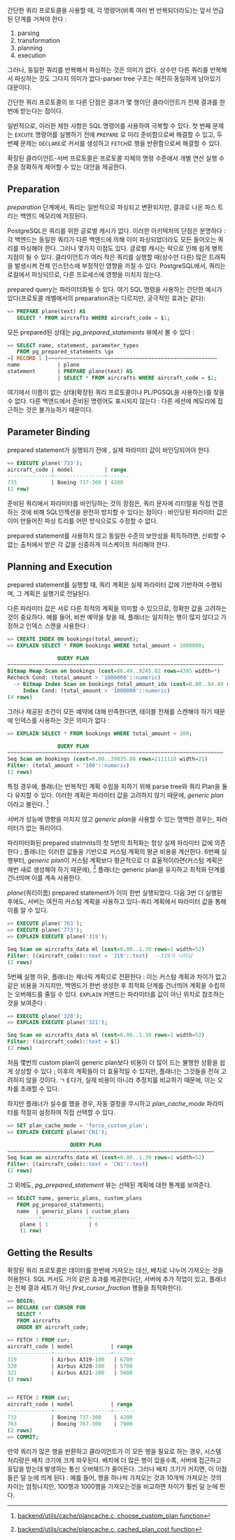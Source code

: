 간단한 쿼리 프로토클을 사용할 때, 각 명령어(비록 여러 번 반복되더라도)는 앞서 언급된 단계를 거쳐야 한다 : 

1. parsing
2. transformation
3. planning
4. execution

그러나, 동일한 쿼리를 반복해서 파싱하는 것은 의미가 없다. 상수만 다른 쿼리를 반복해서 파싱하는 것도 그다지 의미가 없다-parser tree 구조는 여전히 동일하게 남아있기 대문이다.

간단한 쿼리 프로토콜의 또 다른 단점은 결과가 몇 행이던 클라이언트가 전체 결과를 한번에 받는다는 점이다.

일반적으로, 이러한 제한 사항은 SQL 명령어를 사용하여 극복할 수 있다. 첫 번째 문제는 
`EXCUTE` 명령어를 실행하기 전에 `PREPARE` 로 미리 준비함으로써 해결할 수 있고, 두 번째  문제는 `DECLARE`로 커서를 생성하고 `FETCH`로 행을 반환함으로써 해결할 수 있다.

확장된 클라이언트-서버 프로토콜은 프로토콜 자체의 명령 수준에서 개별 연산 실행 수준을 정확하게 제어할 수 있는 대안을 제공한다.


## Preparation 
*preparation* 단계에서, 쿼리는 일반적으로 파싱되고 변환되지만, 결과로 나온 파스 트리는 백엔드 메모리에 저장된다.

PostgreSQL은 쿼리를 위한 글로벌 캐시가 없다. 이러한 아키텍처의 단점은 분명하다 : 각 백엔드는 동일한 쿼리가 다른 백엔드에 의해 이미 파싱되었더라도 모든 들어오는 쿼리를 파싱해야 한다.
그러나 몇가지 이점도 있다. 글로벌 캐시는 락으로 인해 쉽게 병목 지점이 될 수 있다. 클라이언트가 여러 작은 쿼리를 실행할 때(상수만 다른) 많은 트래픽을 발생시켜 전체 인스턴스에 부정적인 영향을 끼칠 수 있다.
PostgreSQL에서, 쿼리는 로컬에서 파싱되므로, 다른 프로세스에 영향을 미치지 않는다.

prepared query는 파라미터화될 수 있다. 여기 SQL 명령을 사용하는 간단한 예시가 있다(프로토콜 레벨에서의 preparation과는 다르지만, 궁극적인 효과는 같다):

```sql
=> PREPARE plane(text) AS
   SELECT * FROM aircrafts WHERE aircraft_code = $1;

```

모든 prepared된 상태는 *pg_prepared_statements* 뷰에서 볼 수 있다 : 

```sql
=> SELECT name, statement, parameter_types
   FROM pg_prepared_statements \gx
−[ RECORD 1 ]−−−+−−−−−−−−−−−−−−−−−−−−−−−−−−−−−−−−−−−−−−−−−−−−−−−−−−
name            | plane
statement       | PREPARE plane(text) AS
                | SELECT * FROM aircrafts WHERE aircraft_code = $1;

```

여기에서 이름이 없는 상태(확장된 쿼리 프로토콜이나 PL/PGSQL을 사용하는)를 찾을 수 없다. 다른 백엔드에서 준비된 명령어도 표시되지 않는다 : 다른 세션에 메모리에 접근하는 것은 불가능하기 때문이다.

## Parameter Binding

prepared statement가 실행되기 전에 , 실제 파라미터 값이 바인딩되어야 한다.

```sql
=> EXECUTE plane('733');
aircraft_code | model          | range
--------------+----------------+-------
733           | Boeing 737-300 | 4200
(1 row)

```

준비된 쿼리에서 파라미터를 바인딩하는 것의 장점은, 쿼리 문자에 리터럴을 직접 연결하는 것에 비해 SQL인젝션을 완전히 방지할 수 있다는 점이다 : 바인딩된 파라미터 값은 이미 만들어진 파싱 트리를 어떤 방식으로도 수정할 수 없다.

prepared statement를 사용하지 않고 동일한 수준의 보안성을 획득하려면, 신뢰할 수 없는 출처에서 받은 각 값을 신중하게 이스케이프 처리해야 한다.

## Planning and Execution

prepared statement를 실행할 때, 쿼리 계획은 실제 파라미터 값에 기반하여 수행되며, 그 계획은 실행기로 전달된다.

다른 파라미터 값은 서로 다른 최적의 계획을 의미할 수 있으므로, 정확한 값을 고려하는 것이 중요하다. 예를 들어, 비싼 예약을 찾을 때, 플래너는 일치하는 행이 많지 않다고 가정하고 인덱스 스캔을 사용한다 : 

```sql
=> CREATE INDEX ON bookings(total_amount);
=> EXPLAIN SELECT * FROM bookings WHERE total_amount > 1000000;

				QUERY PLAN
−−−−−−−−−−−−−−−−−−−−−−−−−−−−−−−−−−−−−−−−−−−−−−−−−−−−−−−−−−−−−−−−−−−−−
Bitmap Heap Scan on bookings (cost=86.49..9245.82 rows=4395 width=*)
Recheck Cond: (total_amount > '1000000'::numeric)
  -> Bitmap Index Scan on bookings_total_amount_idx (cost=0.00..84.49 rows=4395 width=*)
     Index Cond: (total_amount > '1000000'::numeric)
(4 rows)
```

그러나 제공된 조건이 모든 예약에 대해 만족한다면, 테이블 전채를 스캔해야 하기 때문에 인덱스를 사용하는 것은 의미가 없다 :

```sql
=> EXPLAIN SELECT * FROM bookings WHERE total_amount > 100;

				QUERY PLAN
−−−−−−−−−−−−−−−−−−−−−−−−−−−−−−−−−−−−−−−−−−−−−−−−−−−−−−−−−−−−−−−−−−−−−
Seq Scan on bookings (cost=0.00..39835.88 rows=2111110 width=21)
Filter: (total_amount > '100'::numeric)
(2 rows)
```

특정 경우에, 플래너는 반복적인 계획 수립을 피하기 위해 parse tree와 쿼리 Plan을 둘다 유지할 수 있다. 이러한 계획은 파라미터 값을 고려하지 않기 때문에, *generic plan*이라고 불린다. [^1]

서버가 성능에 영향을 미치지 않고 *generic plan*을 사용할 수 있는 명백한 경우는, 파라미터가 없는 쿼리이다.

파라미터화된 prepared statmnts의 첫 5번의 최적화는 항상 실제 파라미터 값에 의존한다 ; 플래너는 이러한 값들을 기반으로 커스텀 계획의 평균 비용을 계산한다.
6번째 실행부터, *generic plan*이 커스텀 계획보다 평균적으로 더 효울적이라면(커스텀 계획은 매번 새로 생성해야 하기 때문에), [^2] 플래너는  generic plan을 유지하고 최적화 단계를 건너띄며 이를 계속 사용한다.

*plane*(쿼리이름) prepared statement가 이미 한번 실행되었다. 다음 3번 더 실행된 후에도, 서버는 여전히 커스텀 계획을 사용하고 있다-쿼리 계획에서 파라미터 값을 통해 이를 알 수 있다. 
```sql
=> EXECUTE plane('763');
=> EXECUTE plane('773');
=> EXPLAIN EXECUTE plane('319');

Seq Scan on aircrafts_data ml (cost=0.00..1.39 rows=1 width=52)
Filter: ((aircraft_code)::text = '319'::text)  --319가 나타남
(2 rows)
```


5번째 실행 이유, 플래너는 제너릭 계획으로 전환한다 : 이는 커스텀 계획과 차이가 없고 같은 비용을 가지지만, 백엔드가 한번 생성한 후 최적화 단계를 건너띄어 계획을 수립하는 오버헤드를 줄일 수 있다. `EXPLAIN` 커맨드는 파라미터를 값이 아닌 위치로 참조하는 것을 보여준다 : 

```sql
=> EXECUTE plane('320');
=> EXPLAIN EXECUTE plane('321');

Seq Scan on aircrafts_data ml (cost=0.00..1.39 rows=1 width=52)
Filter: ((aircraft_code)::text = $1)
(2 rows)
```

처음 몇번의 custom plan이 generic plan보다 비용이 더 많이 드는 불행한 상황을 쉽게 상상할 수 있다 ; 이후의 계획들이 더 효울적일 수 있지만, 플래너는 그것들을 전혀 고려하지 않을 것이다. ㄱㅔ다가, 실제 비용이 아니라 추정치를 비교하기 때문에, 이는 오차를 초래할 수 있다.

하지만 플래너가 실수를 했을 경우, 자동 결정을 무시하고 *plan_cache_mode* 파라미터를 적절히 설정하여 직접 선택할 수 있다.

```sql
=> SET plan_cache_mode = 'force_custom_plan';
=> EXPLAIN EXECUTE plane('CN1');

					QUERY PLAN
−−−−−−−−−−−−−−−−−−−−−−−−−−−−−−−−−−−−−−−−−−−−−−−−−−−−−−−−−−−−−−−−−−
Seq Scan on aircrafts_data ml (cost=0.00..1.39 rows=1 width=52)
Filter: ((aircraft_code)::text = 'CN1'::text)
(2 rows)
```

그 외에도, *pg_prepared_statement* 뷰는 선택된 계획에 대한 통계를 보여준다. 

```sql
=> SELECT name, generic_plans, custom_plans
   FROM pg_prepared_statements;
   name  | generic_plans | custom_plans
	------+---------------+--------------
	plane | 1             | 6
	(1 row)
```


## Getting the Results
확장된 쿼리 프로토콜은 데이터를 한번에 가져오는 대신, 배치로 나누어 가져오는 것을 허용한다. SQL 커서도 거의 같은 효과를 제공한다(단, 서버에 추가 작업이 있고, 플래너는 전체 결과 세트가 아닌 *first_cursor_fraction* 행들을 최적화한다).

```sql
=> BEGIN;
=> DECLARE cur CURSOR FOR
   SELECT * 
   FROM aircrafts 
   ORDER BY aircraft_code;
   
=> FETCH 3 FROM cur;
aircraft_code | model            | range
--------------+------------------+-------
319           | Airbus A319-100   | 6700
320           | Airbus A320-200   | 5700
321           | Airbus A321-200   | 5600
(3 rows)


=> FETCH 2 FROM cur;
aircraft_code | model            | range
--------------+------------------+-------
733           | Boeing 737-300    | 4200
763           | Boeing 767-300    | 7900
(2 rows)
=> COMMIT;
```

만약 쿼리가 많은 행을 반환하고 클라이언트가 이 모든 행을 필요로 하는 경우, 시스템 처리량은 배치 크기에 크게 좌우된다.
배치에 더 많은 행이 있을수록, 서버에 접근하고 응답을 받는데 발생하는 통신 오버헤드가 줄어든다.
그러나 배치 크기가 커지면, 이 이점들은 덜 눈에 띄게 된다 : 예를 들어, 행을 하나씩 가져오는 것과 10개씩 가져오는 것의 차이는 엄청나지만, 100행과 1000행을  가져오는것을 비교하면 차이가 훨씬 덜 눈에 띈다.



[^1]:[backend/utils/cache/plancache.c, choose_custom_plan function](https://git.postgresql.org/gitweb/?p=postgresql.git;a=blob;f=src/backend/utils/cache/plancache.c;hb=REL_14_STABLE)

[^2]:[backend/utils/cache/plancache.c, cached_plan_cost function](https://git.postgresql.org/gitweb/?p=postgresql.git;a=blob;f=src/backend/utils/cache/plancache.c;hb=REL_14_STABLE)